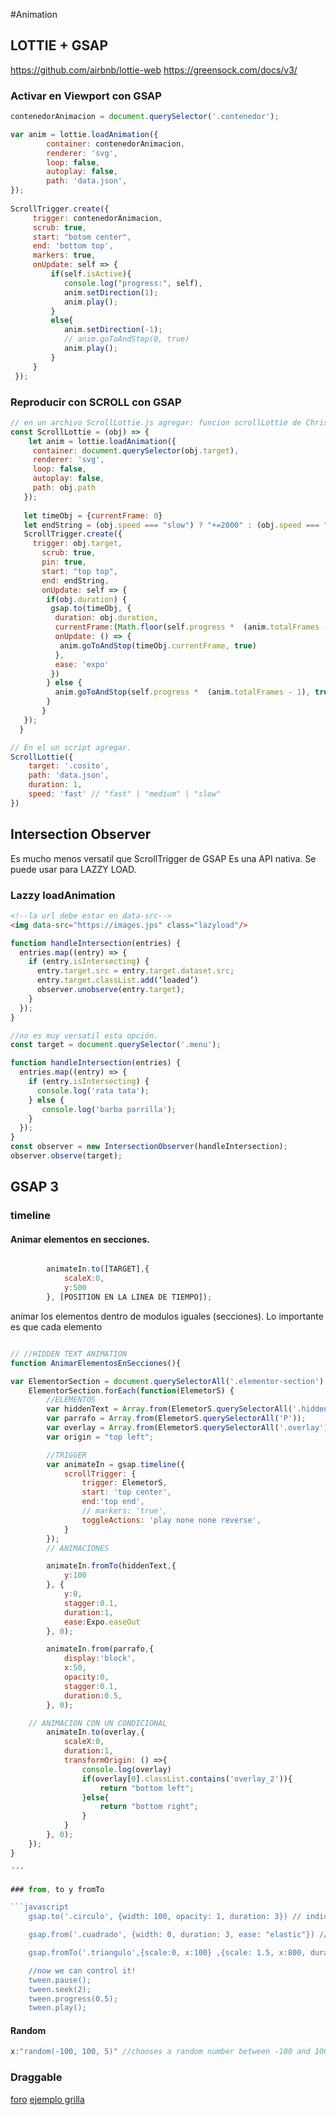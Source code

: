 #Animation

## LOTTIE + GSAP
https://github.com/airbnb/lottie-web
https://greensock.com/docs/v3/

### Activar en Viewport con GSAP


```javascript
contenedorAnimacion = document.querySelector('.contenedor');   

var anim = lottie.loadAnimation({
		container: contenedorAnimacion,
		renderer: 'svg',
		loop: false,
		autoplay: false,
        path: 'data.json',
});
    
ScrollTrigger.create({
     trigger: contenedorAnimacion,
     scrub: true,
     start: "botom center", 
     end: 'bottom top', 
     markers: true,
     onUpdate: self => {
         if(self.isActive){
            console.log("progress:", self),
            anim.setDirection(1);
            anim.play();
         }
         else{
            anim.setDirection(-1);
            // anim.goToAndStop(0, true)
            anim.play();
         }
     }
 });  
```
### Reproducir con SCROLL con GSAP

```javascript
// en un archivo ScrollLottie.js agregar: funcion scrollLottie de Chris Gannon
const ScrollLottie = (obj) => {
	let anim = lottie.loadAnimation({
	 container: document.querySelector(obj.target), 
	 renderer: 'svg',
	 loop: false,
	 autoplay: false,
	 path: obj.path 
   });
   
   let timeObj = {currentFrame: 0}
   let endString = (obj.speed === "slow") ? "+=2000" : (obj.speed === "medium") ? "+=1000" : (obj.speed === undefined) ? "+=1250" : "+=500";
   ScrollTrigger.create({
	 trigger: obj.target,
	   scrub: true,
	   pin: true,
	   start: "top top",
	   end: endString, 
	   onUpdate: self => {
		if(obj.duration) {
		 gsap.to(timeObj, {
		  duration: obj.duration,
		  currentFrame:(Math.floor(self.progress *  (anim.totalFrames - 1))),
		  onUpdate: () => {
		   anim.goToAndStop(timeObj.currentFrame, true)
		  },
		  ease: 'expo'
		 })
		} else {
		  anim.goToAndStop(self.progress *  (anim.totalFrames - 1), true)
		}
	   }
   });
  }
```
```javascript
// En el un script agregar. 
ScrollLottie({
	target: '.cosito',
	path: 'data.json', 
	duration: 1, 
	speed: 'fast' // "fast" | "medium" | "slow"
})

```

## Intersection Observer
Es mucho menos versatil que ScrollTrigger de GSAP
Es una API nativa. Se puede usar para LAZZY LOAD. 

### Lazzy loadAnimation


```html
<!--la url debe estar en data-src-->
<img data-src="https://images.jps" class="lazyload"/>
```
```javascript
function handleIntersection(entries) {
  entries.map((entry) => {
    if (entry.isIntersecting) {
      entry.target.src = entry.target.dataset.src;
      entry.target.classList.add(‘loaded’)
      observer.unobserve(entry.target);
    }
  });
}
```



```javascript
//no es muy versatil esta opción. 
const target = document.querySelector('.menu');

function handleIntersection(entries) {
  entries.map((entry) => {
    if (entry.isIntersecting) {
      console.log('rata tata');
    } else {
       console.log('barba parrilla');
    }
  });
}
const observer = new IntersectionObserver(handleIntersection);
observer.observe(target);
```




## GSAP 3

### timeline
#### Animar elementos en secciones.

```javascript

		animateIn.to([TARGET],{
			scaleX:0,
			y:500
		}, [POSITION EN LA LINEA DE TIEMPO]);

```
animar los elementos dentro de modulos iguales (secciones).
Lo importante es que cada elemento


```javascript

// //HIDDEN TEXT ANIMATION
function AnimarElementosEnSecciones(){

var ElementorSection = document.querySelectorAll('.elementor-section');
	ElementorSection.forEach(function(ElemetorS) {
		//ELEMENTOS
		var hiddenText = Array.from(ElemetorS.querySelectorAll('.hiddentext SPAN'));
		var parrafo = Array.from(ElemetorS.querySelectorAll('P'));
		var overlay = Array.from(ElemetorS.querySelectorAll('.overlay'));
		var origin = "top left";

		//TRIGGER 
		var animateIn = gsap.timeline({
			scrollTrigger: {
				trigger: ElemetorS,
				start: 'top center',
				end:'top end',
				// markers: 'true',
				toggleActions: 'play none none reverse',
			}
		});
		// ANIMACIONES

		animateIn.fromTo(hiddenText,{
			y:100
		}, {
			y:0,
			stagger:0.1,
			duration:1,
			ease:Expo.easeOut
		}, 0);

		animateIn.from(parrafo,{
			display:'block',
			x:50,
			opacity:0,
			stagger:0.1,
			duration:0.5,
		}, 0);

	// ANIMACION CON UN CONDICIONAL
		animateIn.to(overlay,{
			scaleX:0,
			duration:1,
			transformOrigin: () =>{
				console.log(overlay)
				if(overlay[0].classList.contains('overlay_2')){
					return "bottom left";
				}else{
					return "bottom right";
				}
			}
		}, 0);
	});
}

´´´

### from, to y fromTo

```javascript
	gsap.to('.circulo', {width: 100, opacity: 1, duration: 3}) // indicas a donde termina

	gsap.from('.cuadrado', {width: 0, duration: 3, ease: "elastic"}) // indicas el punto de arranque

	gsap.fromTo('.triangulo',{scale:0, x:100} ,{scale: 1.5, x:800, duration: 3}) // con principio y fin

	//now we can control it!
	tween.pause();
	tween.seek(2);
	tween.progress(0.5);
	tween.play();

```
#### Random
```javascript
x:"random(-100, 100, 5)" //chooses a random number between -100 and 100 for each target, rounding to the closest 5!
```
	

### Draggable
[foro](https://greensock.com/forums/topic/14575-how-to-create-a-sortable-list-with-draggable/)
[ejemplo grilla](https://codepen.io/osublake/pen/NrRJwm)
